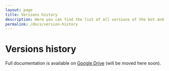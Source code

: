 ```yaml
---
layout: page
title: Versions history
description: Here you can find the list of all versions of the bot and the list of changes in each version.
permalink: /docs/version-history
---
```


# Versions history

Full documentation is available on [Google Drive](https://docs.google.com/document/d/1ww1M97H54IBwtCKZDhxtqsTsrtEMKofXHMEWMGCyZNs) (will be moved here soon).

